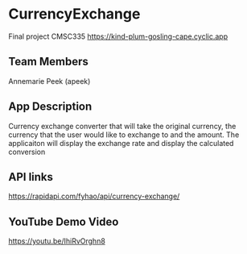 # CurrencyExchange
Final project CMSC335 
https://kind-plum-gosling-cape.cyclic.app


## Team Members 
Annemarie Peek (apeek)

## App Description 
Currency exchange converter that will take the original currency, the currency that the user would like to exchange to and the amount. The applicaiton will display the exchange rate and display the calculated conversion

## API links
https://rapidapi.com/fyhao/api/currency-exchange/

## YouTube Demo Video 
https://youtu.be/IhiRvOrghn8




